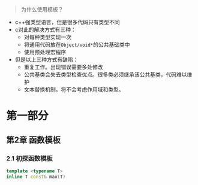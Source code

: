 > 为什么使用模板？

- c++强类型语言，但是很多代码只有类型不同
- c对此的解决方式有三种：
	- 对每种类型实现一次
	- 将通用代码放在`Object/void*`的公共基础类中
	- 使用预处理宏程序
- 但是以上三种方式有缺陷：
	- 重复工作。出现错误需要多处修改
	- 公共基类会失去类型检查优点。很多类必须继承该公共基类，代码难以维护
	- 文本替换机制，将不会考虑作用域和类型。
# 第一部分
## 第2章 函数模板
### 2.1 初探函数模板
```cpp
template <typename T>
inline T const& max(T)
```